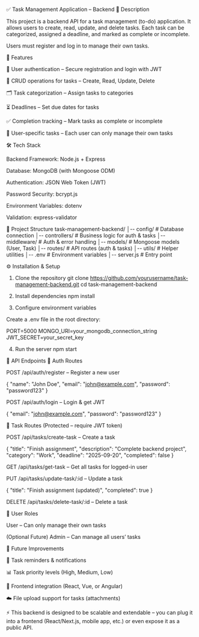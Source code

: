 ✅ Task Management Application – Backend
📖 Description

This project is a backend API for a task management (to-do) application.
It allows users to create, read, update, and delete tasks. Each task can be categorized, assigned a deadline, and marked as complete or incomplete.

Users must register and log in to manage their own tasks.

🚀 Features

🔐 User authentication – Secure registration and login with JWT

📝 CRUD operations for tasks – Create, Read, Update, Delete

🗂️ Task categorization – Assign tasks to categories

⏳ Deadlines – Set due dates for tasks

✅ Completion tracking – Mark tasks as complete or incomplete

👤 User-specific tasks – Each user can only manage their own tasks

🛠️ Tech Stack

Backend Framework: Node.js + Express

Database: MongoDB (with Mongoose ODM)

Authentication: JSON Web Token (JWT)

Password Security: bcrypt.js

Environment Variables: dotenv

Validation: express-validator

📂 Project Structure
task-management-backend/
│-- config/          # Database connection
│-- controllers/     # Business logic for auth & tasks
│-- middleware/      # Auth & error handling
│-- models/          # Mongoose models (User, Task)
│-- routes/          # API routes (auth & tasks)
│-- utils/           # Helper utilities
│-- .env             # Environment variables
│-- server.js        # Entry point

⚙️ Installation & Setup
1. Clone the repository
git clone https://github.com/yourusername/task-management-backend.git
cd task-management-backend

2. Install dependencies
npm install

3. Configure environment variables

Create a .env file in the root directory:

PORT=5000
MONGO_URI=your_mongodb_connection_string
JWT_SECRET=your_secret_key

4. Run the server
npm start

📌 API Endpoints
🔐 Auth Routes

POST /api/auth/register – Register a new user

{
  "name": "John Doe",
  "email": "john@example.com",
  "password": "password123"
}


POST /api/auth/login – Login & get JWT

{
  "email": "john@example.com",
  "password": "password123"
}

📝 Task Routes (Protected – require JWT token)

POST /api/tasks/create-task – Create a task

{
  "title": "Finish assignment",
  "description": "Complete backend project",
  "category": "Work",
  "deadline": "2025-09-20",
  "completed": false
}


GET /api/tasks/get-task – Get all tasks for logged-in user

PUT /api/tasks/update-task/:id – Update a task

{
  "title": "Finish assignment (updated)",
  "completed": true
}


DELETE /api/tasks/delete-task/:id – Delete a task

👥 User Roles

User – Can only manage their own tasks

(Optional Future) Admin – Can manage all users’ tasks

📌 Future Improvements

📅 Task reminders & notifications

📊 Task priority levels (High, Medium, Low)

📱 Frontend integration (React, Vue, or Angular)

☁️ File upload support for tasks (attachments)

⚡ This backend is designed to be scalable and extendable – you can plug it into a frontend (React/Next.js, mobile app, etc.) or even expose it as a public API.
